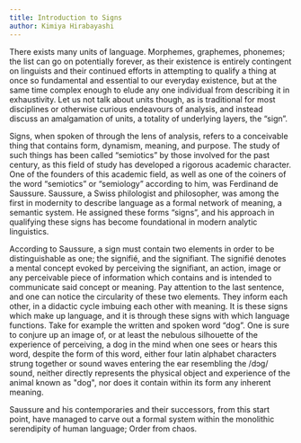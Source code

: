 ```yaml
---
title: Introduction to Signs
author: Kimiya Hirabayashi
---
```


There exists many units of language. Morphemes, graphemes, phonemes; the list can go on potentially forever, as their existence is entirely contingent on linguists and their continued efforts in attempting to qualify a thing at once so fundamental and essential to our everyday existence, but at the same time complex enough to elude any one individual from describing it in exhaustivity. Let us not talk about units though, as is traditional for most disciplines or otherwise curious endeavours of analysis, and instead discuss an amalgamation of units, a totality of underlying layers, the “sign”.

Signs, when spoken of through the lens of analysis, refers to a conceivable thing that contains form, dynamism, meaning, and purpose. The study of such things has been called “semiotics” by those involved for the past century, as this field of study has developed a rigorous academic character. One of the founders of this academic field, as well as one of the coiners of the word “semiotics” or “semiology” according to him, was Ferdinand de Saussure. Saussure, a Swiss philologist and philosopher, was among the first in modernity to describe language as a formal network of meaning, a semantic system. He assigned these forms “signs”, and his approach in qualifying these signs has become foundational in modern analytic linguistics.

According to Saussure, a sign must contain two elements in order to be distinguishable as one; the signifié, and the signifiant. The signifié denotes a mental concept evoked by perceiving the signifiant, an action, image or any perceivable piece of information which contains and is intended to communicate said concept or meaning. Pay attention to the last sentence, and one can notice the circularity of these two elements. They inform each other, in a didactic cycle imbuing each other with meaning. It is these signs which make up language, and it is through these signs with which language functions. Take for example the written and spoken word “dog”. One is sure to conjure up an image of, or at least the nebulous silhouette of the experience of perceiving, a dog in the mind when one sees or hears this word, despite the form of this word, either four latin alphabet characters strung together or sound waves entering the ear resembling the /dɔɡ/ sound, neither directly represents the physical object and experience of the animal known as "dog", nor does it contain within its form any inherent meaning.

Saussure and his contemporaries and their successors, from this start point, have managed to carve out a formal system within the monolithic serendipity of human language; Order from chaos.

